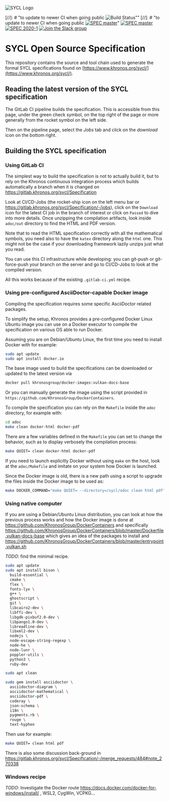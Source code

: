 ![SYCL Logo](adoc/logos/SYCL_RGB_June16-inkscape-1500.png)

[//]: # "to update to newer CI when going public ![Build Status](https://api.travis-ci.com/KhronosGroup/SYCL-Docs.svg?branch=master)""
[//]: # "to update to newer CI when going public [![SPEC master](https://img.shields.io/badge/SPEC-master-red.svg?logo=adobe-acrobat-reader)](https://khronosgroup.github.io/SYCL-Docs/sycl/sycl.pdf)"
[![SPEC master](https://img.shields.io/badge/SPEC-master-red.svg?logo=adobe-acrobat-reader)](https://gitlab.khronos.org/sycl/Specification/-/jobs)
[![SPEC 2020-1](https://img.shields.io/badge/SPEC-2020--1-orange.svg?logo=adobe-acrobat-reader)](https://www.khronos.org/registry/SYCL/specs/sycl-2020-provisional.pdf)
[![Join the Slack group](https://img.shields.io/badge/chat-on%20slack-blue.svg?logo=slack)](https://khr.io/slack)

# SYCL Open Source Specification

This repository contains the source and tool chain used to generate
the formal SYCL specifications found on [https://www.khronos.org/sycl/](https://www.khronos.org/sycl/).

## Reading the latest version of the SYCL specification

The GitLab CI pipeline builds the specification. This is accessible
from this page, under the green check symbol, on the top right of the
page or more generally from the rocket symbol on the left side.

Then on the pipeline page, select the *Jobs* tab and click on the
*download* icon on the bottom right.


## Building the SYCL specification

### Using GitLab CI

The simplest way to build the specification is not to actually build
it, but to rely on the Khronos continuous integration process which
builds automatically a branch when it is changed on
https://gitlab.khronos.org/sycl/Specification

Look at CI/CD-Jobs (the rocket-ship icon on the left menu bar or
https://gitlab.khronos.org/sycl/Specification/-/jobs), click on the
`Download` icon for the latest CI job in the branch of interest or
click on `Passed` to dive into more details. Once unzipping the
compilation artifacts, look inside `adoc/out` directory to find the
HTML and PDF version.

Note that to read the HTML specification correctly with all the
mathematical symbols, you need also to have the `katex` directory
along the `html` one. This might not be the case if your downloading
framework lazily unzips just what you read.

You can use this CI infrastructure while developing: you can git-push
or git-force-push your branch on the server and go to CI/CD-Jobs to
look at the compiled version.

All this works because of the existing `.gitlab-ci.yml` recipe.

### Using pre-configured AsciiDoctor-capable Docker image

Compiling the specification requires some specific AsciiDoctor related
packages.

To simplify the setup, Khronos provides a pre-configured Docker Linux
Ubuntu image you can use on a Docker executor to compile the
specification on various OS able to run Docker.

Assuming you are on Debian/Ubuntu Linux, the first time you need to
install Docker with for example:
```bash
sudo apt update
sudo apt install docker.io
```

The base image used to build the specifications can be downloaded or
updated to the latest version via
```bash
docker pull khronosgroup/docker-images:vulkan-docs-base
```
Or you can manually generate the image using the script provided in
`https://github.com/KhronosGroup/DockerContainers`.


To compile the specification you can rely on the `Makefile` inside the
`adoc` directory, for example with:
```bash
cd adoc
make clean docker-html docker-pdf
```

There are a few variables defined in the `Makefile` you can set to
change the behavior, such as to display verbosely the compilation
process:
```bash
make QUIET= clean docker-html docker-pdf
```

If you need to launch explicitly Docker without using `make` on the
host, look at the `adoc/Makefile` and imitate on your system how
Docker is launched.

Since the Docker image is old, there is a new path using a script to
upgrade the files inside the Docker image to be used as:
```bash
make DOCKER_COMMAND="make QUIET= --directory=/sycl/adoc clean html pdf" dock
```

### Using native computer

If you are using a Debian/Ubuntu Linux distribution, you can look at
how the previous process works and how the Docker image is done at
https://github.com/KhronosGroup/DockerContainers and specifically
https://github.com/KhronosGroup/DockerContainers/blob/master/Dockerfile.vulkan-docs-base
which gives an idea of the packages to install and
https://github.com/KhronosGroup/DockerContainers/blob/master/entrypoint.vulkan.sh

*TODO*: find the minimal recipe.
```bash
sudo apt update
sudo apt install bison \
  build-essential \
  cmake \
  flex \
  fonts-lyx \
  g++ \
  ghostscript \
  git \
  libcairo2-dev \
  libffi-dev \
  libgdk-pixbuf2.0-dev \
  libpango1.0-dev \
  libreadline-dev \
  libxml2-dev \
  nodejs \
  node-escape-string-regexp \
  node-he \
  node-lunr \
  poppler-utils \
  python3 \
  ruby-dev

sudo apt clean

sudo gem install asciidoctor \
  asciidoctor-diagram \
  asciidoctor-mathematical \
  asciidoctor-pdf \
  coderay \
  json-schema \
  i18n \
  pygments.rb \
  rouge \
  text-hyphen
```

Then use for example:
```bash
make QUIET= clean html pdf
```

There is also some discussion back-ground in
https://gitlab.khronos.org/sycl/Specification/-/merge_requests/484#note_270338


### Windows recipe

*TODO*: Investigate the Docker route
https://docs.docker.com/docker-for-windows/install/ , WSL2, CygWin,
VCPKG...
